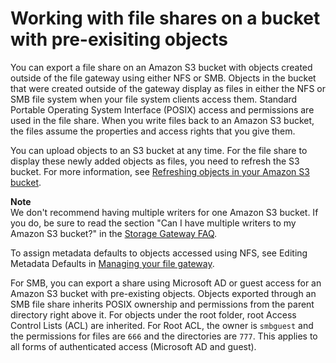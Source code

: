 # Working with file shares on a bucket with pre\-exisiting objects<a name="FileSharePrexistingObjects"></a>

You can export a file share on an Amazon S3 bucket with objects created outside of the file gateway using either NFS or SMB\. Objects in the bucket that were created outside of the gateway display as files in either the NFS or SMB file system when your file system clients access them\. Standard Portable Operating System Interface \(POSIX\) access and permissions are used in the file share\. When you write files back to an Amazon S3 bucket, the files assume the properties and access rights that you give them\.

You can upload objects to an S3 bucket at any time\. For the file share to display these newly added objects as files, you need to refresh the S3 bucket\. For more information, see [Refreshing objects in your Amazon S3 bucket](managing-gateway-file.md#refresh-cache)\.

**Note**  
We don't recommend having multiple writers for one Amazon S3 bucket\. If you do, be sure to read the section "Can I have multiple writers to my Amazon S3 bucket?" in the [Storage Gateway FAQ](https://aws.amazon.com/storagegateway/faqs/)\. 

To assign metadata defaults to objects accessed using NFS, see Editing Metadata Defaults in [Managing your file gateway](managing-gateway-file.md)\.

For SMB, you can export a share using Microsoft AD or guest access for an Amazon S3 bucket with pre\-existing objects\. Objects exported through an SMB file share inherits POSIX ownership and permissions from the parent directory right above it\. For objects under the root folder, root Access Control Lists \(ACL\) are inherited\. For Root ACL, the owner is `smbguest` and the permissions for files are `666` and the directories are `777`\. This applies to all forms of authenticated access \(Microsoft AD and guest\)\.